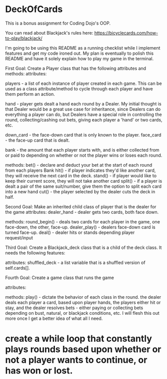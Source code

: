 # DeckOfCards
This is a bonus assignment for Coding Dojo's OOP.

You can read about Blackjack's rules here: https://bicyclecards.com/how-to-play/blackjack/

I'm going to be using this README as a running checklist while I implement features and get my code ironed out. My plan is eventually to polish this README
and have it solely explain how to play my game in the terminal.

First Goal:
Create a Player class that has the following attributes and methods:
attributes:

players - a list of each instance of player created in each game. This can be used as a class attribute/method to cycle through each player
and have them perform an action.

  hand - player gets dealt a hand each round by a Dealer. My initial thought is that Dealer would be a great use case for inheritance, 
  since Dealers can do everything a player can do, but Dealers have a special role in controlling the round, collecting/cashing out bets, giving
  each player a 'hand' or two cards, etc.
  
  down_card - the face-down card that is only known to the player.
  face_card - the face-up card that is dealt.

  bank - the amount that each player starts with, and is either collected from or paid to depending on whether or not the player wins or loses each round.

methods:
  bet() - declare and deduct your bet at the start of each round from each players Bank
  hit() - if player indicates they'd like another card, they will receive the next card in the deck.
  stand() - if player would like to keep their current score, they will not take another card
  split() - if a player is dealt a pair of the same suit/number, give them the option to split each card into a new hand
  cut() - the player selected by the dealer cuts the deck in half.
  
Second Goal: 
Make an inherited child class of player that is the dealer for the game
attributes:
  dealer_hand - dealer gets two cards, both face down. 
  
methods:
  round_begin() - deals two cards for each player in the game, one face-down, the other, face-up.
  dealer_play() - dealers face-down card is turned face-up.
  deal() - dealer hits or stands depending player request/input
  
Third Goal:
Create a Blackjack_deck class that is a child of the deck class. It needs the following features:

attributes:
  shuffled_deck - a list variable that is a shuffled version of self.cards[]. 

Fourth Goal: 
Create a game class that runs the game

attributes:
  
methods: 
  play() - dictate the behavior of each class in the round.
  the dealer deals each player a card, based upon player hands, the players either hit or stay, and the dealer
  resolves bets - either paying or collecting bets depending on bust, natural, or blackjack conditions, etc. I will flesh this out more
  once I get a better idea of what all I need.
  
  # create a while loop that constantly plays rounds based upon whether or not a player wants to continue, or has won or lost.
  # 
  
